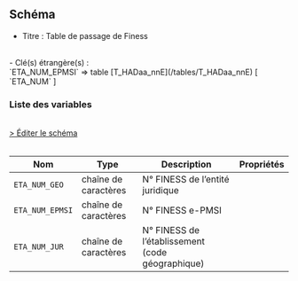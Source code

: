 ## Schéma

- Titre : Table de passage de Finess
<br />
- Clé(s) étrangère(s) : <br />
`ETA_NUM_EPMSI` => table [T_HADaa_nnE](/tables/T_HADaa_nnE) [ `ETA_NUM` ]<br />

### Liste des variables
<br />
<div>
    <a href="https://gitlab.com/healthdatahub/schema-snds/edit/master/schemas/PMSI/PMSI%20HAD/T_HADaa_nnGJ.json"  
    arget="_blank" rel="noopener noreferrer">> Éditer le schéma</a>
    <OutboundLink />
</div>
<br />

Nom|Type|Description|Propriétés
-|-|-|-
`ETA_NUM_GEO`|chaîne de caractères|N° FINESS de l’entité juridique||
`ETA_NUM_EPMSI`|chaîne de caractères|N° FINESS e-PMSI||
`ETA_NUM_JUR`|chaîne de caractères|N° FINESS de l’établissement (code géographique)||

